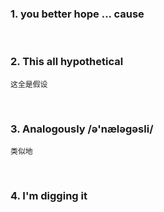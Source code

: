 ### 1. you better hope ... cause

&nbsp;

### 2. This all hypothetical  
```
这全是假设
```

&nbsp;

### 3. Analogously /ə'næləgəsli/
```
类似地
```

&nbsp;

### 4. I'm digging it
